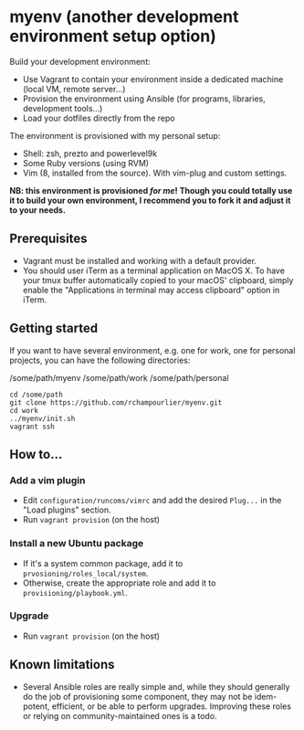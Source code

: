 # myenv (another development environment setup option)

Build your development environment:

- Use Vagrant to contain your environment inside a dedicated machine (local VM, remote server...)
- Provision the environment using Ansible (for programs, libraries, development tools...)
- Load your dotfiles directly from the repo

The environment is provisioned with my personal setup:

- Shell: zsh, prezto and powerlevel9k
- Some Ruby versions (using RVM)
- Vim (8, installed from the source). With vim-plug and custom settings.

**NB: this environment is provisioned _for me_! Though you could totally use it to build your own environment, I recommend you to fork it and adjust it to your needs.**

## Prerequisites

- Vagrant must be installed and working with a default provider.
- You should user iTerm as a terminal application on MacOS X. To have your tmux buffer automatically copied to your macOS' clipboard, simply enable the "Applications in terminal may access clipboard" option in iTerm.

## Getting started

If you want to have several environment, e.g. one for work, one for personal projects, you can have the following directories:

/some/path/myenv
/some/path/work
/some/path/personal

```
cd /some/path
git clone https://github.com/rchampourlier/myenv.git
cd work
../myenv/init.sh
vagrant ssh
```

## How to...

### Add a vim plugin

- Edit `configuration/runcoms/vimrc` and add the desired `Plug...` in the "Load plugins" section.
- Run `vagrant provision` (on the host)

### Install a new Ubuntu package

- If it's a system common package, add it to `prvosioning/roles_local/system`.
- Otherwise, create the appropriate role and add it to `provisioning/playbook.yml`.

### Upgrade

- Run `vagrant provision` (on the host)

## Known limitations

- Several Ansible roles are really simple and, while they should generally do the job of provisioning some component, they may not be idem-potent, efficient, or be able to perform upgrades. Improving these roles or relying on community-maintained ones is a todo.
